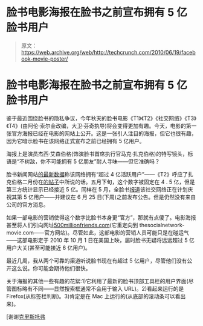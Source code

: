 # 脸书电影海报在脸书之前宣布拥有 5 亿脸书用户

> 原文：<https://web.archive.org/web/http://techcrunch.com/2010/06/19/facebook-movie-poster/>

# 脸书电影海报在脸书之前宣布拥有 5 亿脸书用户

鉴于最近围绕脸书的隐私争议，今年秋天的脸书电影《T1》《T2》《社交网络》《T3》《T4》(由阿伦·索尔金改编，大卫·芬奇执导)将会变得更加有趣。今天，电影的第一张官方海报已经在电影的网站上公开。这是一张引人注目的海报，但它也很有趣，因为它暗示脸书在该网络正式宣布之前已经拥有 5 亿用户。

海报上是演员杰西·艾森伯格(饰演脸书首席执行官马克·扎克伯格)的特写镜头，标语是“不树敌，你不可能拥有 5 亿朋友”耐人寻味——但它准确吗？

脸书新闻网站[的最新数据](https://web.archive.org/web/20230331234350/http://www.facebook.com/press/info.php?statistics)称该网络拥有“超过 4 亿活跃用户”——《T2》呼应了扎克伯格二月份在[的帖子](https://web.archive.org/web/20230331234350/http://blog.facebook.com/blog.php?post=287542162130)中所说的话。五月下旬，这个数字被固定在 4 . 5 亿，但是第三方统计显示已经接近 5 亿。同样在 5 月，全脸书[报道](https://web.archive.org/web/20230331234350/http://www.allfacebook.com/2010/05/facebook-prepares-to-announce-500-million-users/)该社交网络正在计划庆祝其第 5 亿用户——并建议在 6 月 25 日(下周)之前发布公告。但是仍然没有来自公司的官方消息。

如果一部电影的营销使得这个数字比脸书本身更“官方”，那就有点傻了。电影海报甚至将人们引向网址[500millionfriends.com](500millionfriends.com)(它重定向到 thesocialnetwork-movie.com——官方网站)。尽管如此，这部电影的营销人员可能只是在碰运气——这部电影定于 2010 年 10 月 1 日在美国上映，届时脸书无疑将远远超过 5 亿用户大关(甚至可能接近 6 亿用户)。

最近几周，我从两个可靠的渠道听说脸书现在有超过 5 亿用户，尽管他们没有公开这么说。你可能会期待他们很快。

关于海报的其他一些有趣的花絮:1)它利用了最新的脸书顶部工具栏的用户界面(尽管图标略有不同——显然搜索框通常不会用于输入 URL)。2)看起来运行的是 Firefox(从标签栏判断)。3)肯定是在 Mac 上运行的(从底部的滚动条可以看出来)。

[谢谢[克里斯托弗](https://web.archive.org/web/20230331234350/http://pursuitist.com/arts/first-poster-for-david-finchers-facebook-movie-social-network-released/)